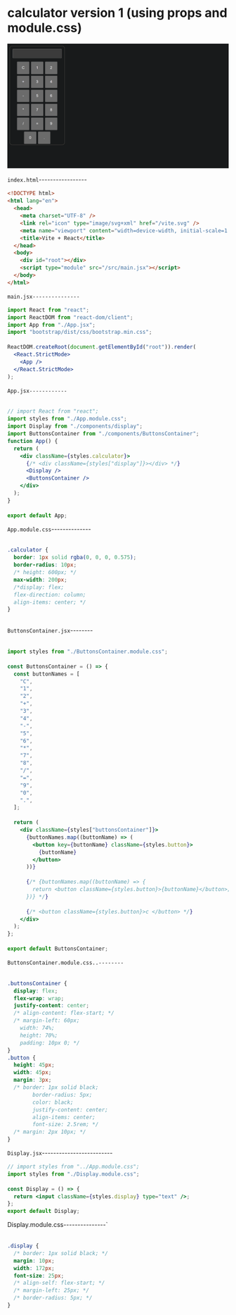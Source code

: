 # calculator  version 1 (using props and module.css)



![Alt Text](https://github.com/rajvipulraj401/React/blob/main/React_notes/REACT_Full_Course/17-Bootstrap/calc.png)

`index.html`-----------------

```html
<!DOCTYPE html>
<html lang="en">
  <head>
    <meta charset="UTF-8" />
    <link rel="icon" type="image/svg+xml" href="/vite.svg" />
    <meta name="viewport" content="width=device-width, initial-scale=1.0" />
    <title>Vite + React</title>
  </head>
  <body>
    <div id="root"></div>
    <script type="module" src="/src/main.jsx"></script>
  </body>
</html>
```

`main.jsx---------------`

```jsx
import React from "react";
import ReactDOM from "react-dom/client";
import App from "./App.jsx";
import "bootstrap/dist/css/bootstrap.min.css";

ReactDOM.createRoot(document.getElementById("root")).render(
  <React.StrictMode>
    <App />
  </React.StrictMode>
);
```

`App.jsx------------`

```jsx

// import React from "react";
import styles from "./App.module.css";
import Display from "./components/display";
import ButtonsContainer from "./components/ButtonsContainer";
function App() {
  return (
    <div className={styles.calculator}>
      {/* <div className={styles["display"]}></div> */}
      <Display />
      <ButtonsContainer />
    </div>
  );
}

export default App;


```

`App.module.css`--------------

```css

.calculator {
  border: 1px solid rgba(0, 0, 0, 0.575);
  border-radius: 10px;
  /* height: 600px; */
  max-width: 200px;
  /*display: flex;
  flex-direction: column;
  align-items: center; */
}



```

`ButtonsContainer.jsx`--------

```jsx

import styles from "./ButtonsContainer.module.css";

const ButtonsContainer = () => {
  const buttonNames = [
    "C",
    "1",
    "2",
    "+",
    "3",
    "4",
    "-",
    "5",
    "6",
    "*",
    "7",
    "8",
    "/",
    "=",
    "9",
    "0",
    ".",
  ];

  return (
    <div className={styles["buttonsContainer"]}>
      {buttonNames.map((buttonName) => (
        <button key={buttonName} className={styles.button}>
          {buttonName}
        </button>
      ))}

      {/* {buttonNames.map((buttonName) => {
        return <button className={styles.button}>{buttonName}</button>;
      })} */}

      {/* <button className={styles.button}>c </button> */}
    </div>
  );
};

export default ButtonsContainer;


```
`ButtonsContainer.module.css..--------`


```css

.buttonsContainer {
  display: flex;
  flex-wrap: wrap;
  justify-content: center;
  /* align-content: flex-start; */
  /* margin-left: 60px;
    width: 74%;
    height: 70%;
    padding: 10px 0; */
}
.button {
  height: 45px;
  width: 45px;
  margin: 3px;
  /* border: 1px solid black;
        border-radius: 5px;
        color: black;
        justify-content: center;
        align-items: center;
        font-size: 2.5rem; */
  /* margin: 2px 10px; */
}


```

`Display.jsx`-------------------------

```jsx
// import styles from "../App.module.css";
import styles from "./Display.module.css";

const Display = () => {
  return <input className={styles.display} type="text" />;
};
export default Display;


```


Display.module.css---------------`

```css

.display {
  /* border: 1px solid black; */
  margin: 10px;
  width: 172px;
  font-size: 25px;
  /* align-self: flex-start; */
  /* margin-left: 25px; */
  /* border-radius: 5px; */
}


```
